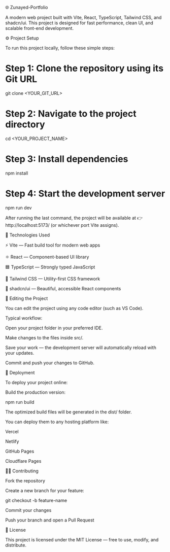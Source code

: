 🌐 Zunayed-Portfolio

A modern web project built with Vite, React, TypeScript, Tailwind CSS, and shadcn/ui.
This project is designed for fast performance, clean UI, and scalable front-end development.

⚙️ Project Setup

To run this project locally, follow these simple steps:

# Step 1: Clone the repository using its Git URL
git clone <YOUR_GIT_URL>

# Step 2: Navigate to the project directory
cd <YOUR_PROJECT_NAME>

# Step 3: Install dependencies
npm install

# Step 4: Start the development server
npm run dev


After running the last command, the project will be available at
👉 http://localhost:5173/
 (or whichever port Vite assigns).

🧠 Technologies Used

⚡ Vite — Fast build tool for modern web apps

⚛️ React — Component-based UI library

🟦 TypeScript — Strongly typed JavaScript

🎨 Tailwind CSS — Utility-first CSS framework

🧱 shadcn/ui — Beautiful, accessible React components

🧩 Editing the Project

You can edit the project using any code editor (such as VS Code).

Typical workflow:

Open your project folder in your preferred IDE.

Make changes to the files inside src/.

Save your work — the development server will automatically reload with your updates.

Commit and push your changes to GitHub.

🚀 Deployment

To deploy your project online:

Build the production version:

npm run build


The optimized build files will be generated in the dist/ folder.

You can deploy them to any hosting platform like:

Vercel

Netlify

GitHub Pages

Cloudflare Pages

🧑‍💻 Contributing

Fork the repository

Create a new branch for your feature:

git checkout -b feature-name


Commit your changes

Push your branch and open a Pull Request

📜 License

This project is licensed under the MIT License — free to use, modify, and distribute.